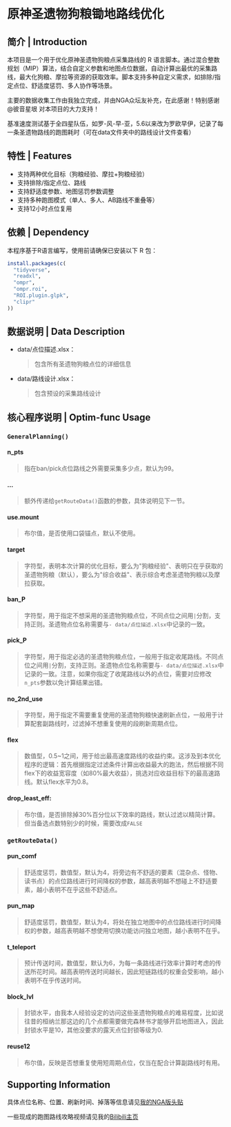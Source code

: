 # 原神圣遗物狗粮锄地路线优化
## 简介 | Introduction
本项目是一个用于优化原神圣遗物狗粮点采集路线的 R 语言脚本。通过混合整数规划（MIP）算法，结合自定义参数和地图点位数据，自动计算出最优的采集路线，最大化狗粮、摩拉等资源的获取效率。脚本支持多种自定义需求，如排除/指定点位、舒适度惩罚、多人协作等场景。

主要的数据收集工作由我独立完成，并由NGA众坛友补充，在此感谢！特别感谢 @彼音星垠 对本项目的大力支持！

基准速度测试基于全四星队伍，如罗-风-早-亚，5.6以来改为罗欧早伊，记录了每一条圣遗物路线的跑图耗时（可在data文件夹中的路线设计文件查看）

## 特性 | Features
- 支持两种优化目标（狗粮经验、摩拉+狗粮经验）
- 支持排除/指定点位、路线
- 支持舒适度参数、地图惩罚参数调整
- 支持多种跑图模式（单人、多人、AB路线不重叠等）
- 支持12小时点位复用

## 依赖 | Dependency
本程序基于R语言编写，使用前请确保已安装以下 R 包：

```R
install.packages(c(
  "tidyverse",
  "readxl",
  "ompr",
  "ompr.roi",
  "ROI.plugin.glpk",
  "clipr"
))
```
## 数据说明 | Data Description
- data/点位描述.xlsx：
    > 包含所有圣遗物狗粮点位的详细信息
- data/路线设计.xlsx：
    > 包含预设的采集路线设计

## 核心程序说明 | Optim-func Usage

### `GeneralPlanning()`

#### n_pts
> 指在ban/pick点位路线之外需要采集多少点，默认为99。
#### ...
> 额外传递给`getRouteData()`函数的参数，具体说明见下一节。

#### use.mount
> 布尔值，是否使用口袋锚点，默认不使用。

#### target
> 字符型，表明本次计算的优化目标，要么为"狗粮经验"、表明只在乎获取的圣遗物狗粮（默认），要么为"综合收益"、表示综合考虑圣遗物狗粮以及摩拉获取。

#### ban_P
> 字符型，用于指定不想采用的圣遗物狗粮点位，不同点位之间用`|`分割，支持正则。圣遗物点位名称需要与`- data/点位描述.xlsx`中记录的一致。

#### pick_P
> 字符型，用于指定必选的圣遗物狗粮点位，一般用于指定收尾路线。不同点位之间用`|`分割，支持正则。圣遗物点位名称需要与`- data/点位描述.xlsx`中记录的一致。注意，如果你指定了收尾路线以外的点位，需要对应修改`n_pts`参数以免计算结果出错。

#### no_2nd_use
> 字符型，用于指定不需要重复使用的圣遗物狗粮快速刷新点位，一般用于计算配套副路线时，过滤掉不想重复使用的段刷新周期点位。

#### flex
> 数值型，0.5~1之间，用于给出最高速度路线的收益约束。这涉及到本优化程序的逻辑：首先根据指定过滤条件计算出收益最大的跑法，然后根据不同flex下的收益宽容度（如80%最大收益），挑选对应收益目标下的最高速路线。默认flex水平为0.8。

#### drop_least_eff:
> 布尔值，是否排除掉30%百分位以下效率的路线，默认过滤以精简计算。但当备选点数特别少的时候，需要改成`FALSE`

### `getRouteData()`
#### pun_comf
> 舒适度惩罚，数值型，默认为4，将旁边有不舒适的要素（混杂点、怪物、读书点）的点位路线进行时间降权的参数，越高表明越不想碰上不舒适要素，越小表明不在乎这些不舒适点。

#### pun_map
> 舒适度惩罚，数值型，默认为4，将处在独立地图中的点位路线进行时间降权的参数，越高表明越不想使用切换功能访问独立地图，越小表明不在乎。

#### t_teleport
> 预计传送时间，数值型，默认为6，为每一条路线进行效率计算时考虑的传送所花时间。越高表明传送时间越长，因此短链路线的权重会受影响，越小表明不在乎传送时间。

#### block_lvl
> 封锁水平，由我本人经验设定的访问这些圣遗物狗粮点的难易程度，比如说往昔的桓纳兰那这边的几个点都需要做完森林书才能够开启地图进入，因此封锁水平是10，其他没要求的露天点位封锁等级为0.

#### reuse12
> 布尔值，反映是否想重复使用短周期点位，仅当在配合计算副路线时有用。

## Supporting Information
具体点位名称、位置、刷新时间、掉落等信息请见[我的NGA版头贴](https://nga.178.com/read.php?tid=27875210)

一些现成的跑图路线攻略视频请见我的[Bilibili主页](https://space.bilibili.com/1897138)
